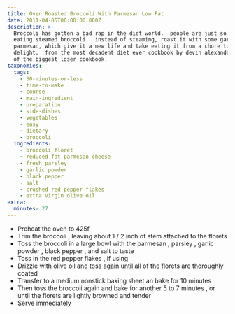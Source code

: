 ```yaml
---
title: Oven Roasted Broccoli With Parmesan Low Fat
date: 2011-04-05T00:00:00.000Z
description: >-
  Broccoli has gotten a bad rap in the diet world.  people are just so sick of
  eating steamed broccoli.  instead of steaming, roast it with some garlic and
  parmesan, which give it a new life and take eating it from a chore to a
  delight.  from the most decadent diet ever cookbook by devin alexander, author
  of the biggest loser cookbook.
taxonomies:
  tags:
    - 30-minutes-or-less
    - time-to-make
    - course
    - main-ingredient
    - preparation
    - side-dishes
    - vegetables
    - easy
    - dietary
    - broccoli
  ingredients:
    - broccoli floret
    - reduced-fat parmesan cheese
    - fresh parsley
    - garlic powder
    - black pepper
    - salt
    - crushed red pepper flakes
    - extra virgin olive oil
extra:
  minutes: 27
---
```

 - Preheat the oven to 425f
 - Trim the broccoli , leaving about 1 / 2 inch of stem attached to the florets
 - Toss the broccoli in a large bowl with the parmesan , parsley , garlic powder , black pepper , and salt to taste
 - Toss in the red pepper flakes , if using
 - Drizzle with olive oil and toss again until all of the florets are thoroughly coated
 - Transfer to a medium nonstick baking sheet an bake for 10 minutes
 - Then toss the broccoli again and bake for another 5 to 7 minutes , or until the florets are lightly browned and tender
 - Serve immediately
